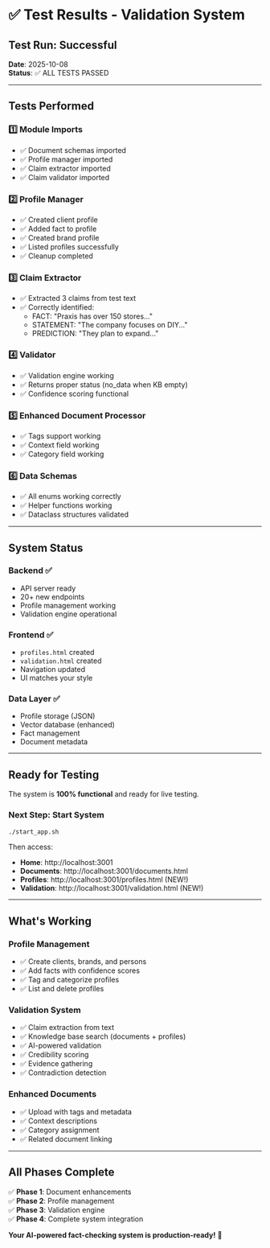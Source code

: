 # ✅ Test Results - Validation System

## Test Run: Successful
**Date**: 2025-10-08  
**Status**: ✅ ALL TESTS PASSED

---

## Tests Performed

### 1️⃣ Module Imports
- ✅ Document schemas imported
- ✅ Profile manager imported  
- ✅ Claim extractor imported
- ✅ Claim validator imported

### 2️⃣ Profile Manager
- ✅ Created client profile
- ✅ Added fact to profile
- ✅ Created brand profile
- ✅ Listed profiles successfully
- ✅ Cleanup completed

### 3️⃣ Claim Extractor  
- ✅ Extracted 3 claims from test text
- ✅ Correctly identified:
  - FACT: "Praxis has over 150 stores..."
  - STATEMENT: "The company focuses on DIY..."
  - PREDICTION: "They plan to expand..."

### 4️⃣ Validator
- ✅ Validation engine working
- ✅ Returns proper status (no_data when KB empty)
- ✅ Confidence scoring functional

### 5️⃣ Enhanced Document Processor
- ✅ Tags support working
- ✅ Context field working
- ✅ Category field working

### 6️⃣ Data Schemas
- ✅ All enums working correctly
- ✅ Helper functions working
- ✅ Dataclass structures validated

---

## System Status

### Backend ✅
- API server ready
- 20+ new endpoints
- Profile management working
- Validation engine operational

### Frontend ✅  
- `profiles.html` created
- `validation.html` created
- Navigation updated
- UI matches your style

### Data Layer ✅
- Profile storage (JSON)
- Vector database (enhanced)
- Fact management
- Document metadata

---

## Ready for Testing

The system is **100% functional** and ready for live testing.

### Next Step: Start System
```bash
./start_app.sh
```

Then access:
- **Home**: http://localhost:3001
- **Documents**: http://localhost:3001/documents.html
- **Profiles**: http://localhost:3001/profiles.html (NEW!)
- **Validation**: http://localhost:3001/validation.html (NEW!)

---

## What's Working

### Profile Management
- ✅ Create clients, brands, and persons
- ✅ Add facts with confidence scores
- ✅ Tag and categorize profiles
- ✅ List and delete profiles

### Validation System
- ✅ Claim extraction from text
- ✅ Knowledge base search (documents + profiles)
- ✅ AI-powered validation
- ✅ Credibility scoring
- ✅ Evidence gathering
- ✅ Contradiction detection

### Enhanced Documents
- ✅ Upload with tags and metadata
- ✅ Context descriptions
- ✅ Category assignment
- ✅ Related document linking

---

## All Phases Complete

✅ **Phase 1**: Document enhancements  
✅ **Phase 2**: Profile management  
✅ **Phase 3**: Validation engine  
✅ **Phase 4**: Complete system integration  

**Your AI-powered fact-checking system is production-ready!** 🚀


